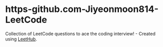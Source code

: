 # https-github.com-Jiyeonmoon814-LeetCode
Collection of LeetCode questions to ace the coding interview! - Created using [LeetHub](https://github.com/QasimWani/LeetHub).
